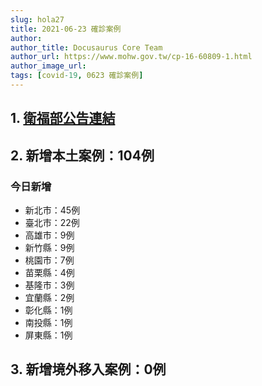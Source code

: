 ```yaml
---
slug: hola27
title: 2021-06-23 確診案例
author: 
author_title: Docusaurus Core Team
author_url: https://www.mohw.gov.tw/cp-16-60809-1.html
author_image_url: 
tags: [covid-19, 0623 確診案例]
---
```


## 1. [衛福部公告連結](https://www.cdc.gov.tw/Bulletin/Detail/mDFLj0aLsQztMI7vnMSy1w?typeid=9)

## 2. 新增本土案例：104例

### 今日新增
* 新北市：45例
* 臺北市：22例
* 高雄市：9例
* 新竹縣：9例
* 桃園市：7例
* 苗栗縣：4例
* 基隆市：3例
* 宜蘭縣：2例
* 彰化縣：1例
* 南投縣：1例
* 屏東縣：1例

## 3. 新增境外移入案例：0例
